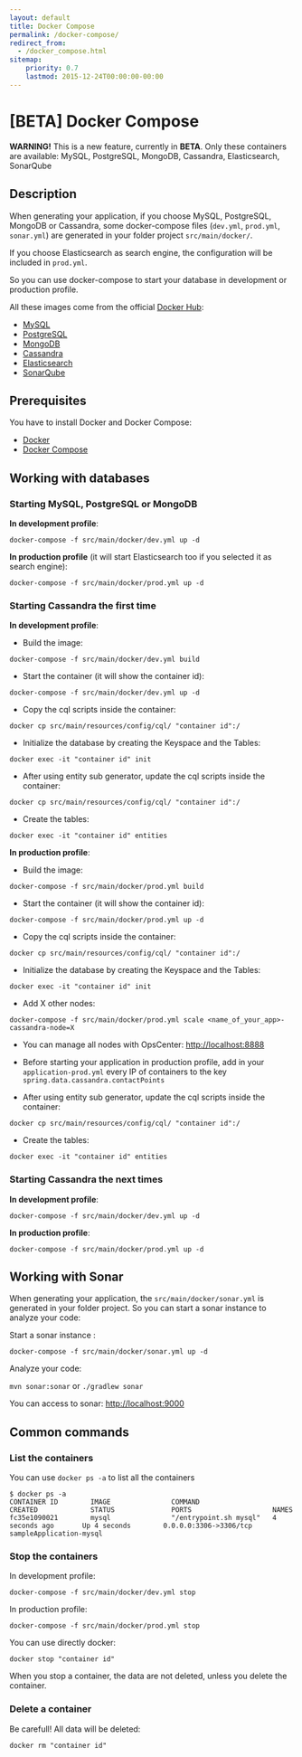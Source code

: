 ```yaml
---
layout: default
title: Docker Compose
permalink: /docker-compose/
redirect_from:
  - /docker_compose.html
sitemap:
    priority: 0.7
    lastmod: 2015-12-24T00:00:00-00:00
---
```


# <i class="fa fa-music"></i> [BETA] Docker Compose

__WARNING!__ This is a new feature, currently in __BETA__. Only these containers are available: MySQL, PostgreSQL, MongoDB, Cassandra, Elasticsearch, SonarQube

## Description

When generating your application, if you choose MySQL, PostgreSQL, MongoDB or Cassandra, some docker-compose files (`dev.yml`, `prod.yml`, `sonar.yml`) are generated in your folder project `src/main/docker/`.

If you choose Elasticsearch as search engine, the configuration will be included in `prod.yml`.

So you can use docker-compose to start your database in development or production profile.

All these images come from the official [Docker Hub](https://hub.docker.com/):

- [MySQL](https://hub.docker.com/_/mysql/)
- [PostgreSQL](https://hub.docker.com/_/postgres/)
- [MongoDB](https://hub.docker.com/_/mongo/)
- [Cassandra](https://hub.docker.com/_/cassandra/)
- [Elasticsearch](https://hub.docker.com/_/elasticsearch/)
- [SonarQube](https://hub.docker.com/_/sonarqube/)

## Prerequisites

You have to install Docker and Docker Compose:

- [Docker](https://docs.docker.com/installation/#installation)
- [Docker Compose](https://docs.docker.com/compose/install)

## Working with databases

### Starting MySQL, PostgreSQL or MongoDB

**In development profile**:

`docker-compose -f src/main/docker/dev.yml up -d`

**In production profile** (it will start Elasticsearch too if you selected it as search engine):

`docker-compose -f src/main/docker/prod.yml up -d`

### Starting Cassandra the first time

**In development profile**:

- Build the image:

`docker-compose -f src/main/docker/dev.yml build`

- Start the container (it will show the container id):

`docker-compose -f src/main/docker/dev.yml up -d`

- Copy the cql scripts inside the container:

`docker cp src/main/resources/config/cql/ "container id":/`

- Initialize the database by creating the Keyspace and the Tables:

`docker exec -it "container id" init`

- After using entity sub generator, update the cql scripts inside the container:

`docker cp src/main/resources/config/cql/ "container id":/`

- Create the tables:

`docker exec -it "container id" entities`

**In production profile**:

- Build the image:

`docker-compose -f src/main/docker/prod.yml build`

- Start the container (it will show the container id):

`docker-compose -f src/main/docker/prod.yml up -d`

- Copy the cql scripts inside the container:

`docker cp src/main/resources/config/cql/ "container id":/`

- Initialize the database by creating the Keyspace and the Tables:

`docker exec -it "container id" init`

- Add X other nodes:

`docker-compose -f src/main/docker/prod.yml scale <name_of_your_app>-cassandra-node=X`

- You can manage all nodes with OpsCenter: [http://localhost:8888](http://localhost:8888)

- Before starting your application in production profile, add in your `application-prod.yml` every IP of containers to the key `spring.data.cassandra.contactPoints`

- After using entity sub generator, update the cql scripts inside the container:

`docker cp src/main/resources/config/cql/ "container id":/`

- Create the tables:

`docker exec -it "container id" entities`

### Starting Cassandra the next times

**In development profile**:

`docker-compose -f src/main/docker/dev.yml up -d`

**In production profile**:

`docker-compose -f src/main/docker/prod.yml up -d`

## Working with Sonar

When generating your application, the `src/main/docker/sonar.yml` is generated in your folder project.
So you can start a sonar instance to analyze your code:

Start a sonar instance :

`docker-compose -f src/main/docker/sonar.yml up -d`

Analyze your code:

`mvn sonar:sonar` or `./gradlew sonar`

You can access to sonar: [http://localhost:9000](http://localhost:9000)


## Common commands

### List the containers

You can use `docker ps -a` to list all the containers

    $ docker ps -a
    CONTAINER ID        IMAGE               COMMAND                  CREATED             STATUS              PORTS                    NAMES
    fc35e1090021        mysql               "/entrypoint.sh mysql"   4 seconds ago       Up 4 seconds        0.0.0.0:3306->3306/tcp   sampleApplication-mysql


### Stop the containers

In development profile:

`docker-compose -f src/main/docker/dev.yml stop`

In production profile:

`docker-compose -f src/main/docker/prod.yml stop`

You can use directly docker:

`docker stop "container id"`

When you stop a container, the data are not deleted, unless you delete the container.

### Delete a container

Be carefull! All data will be deleted:

`docker rm "container id"`
